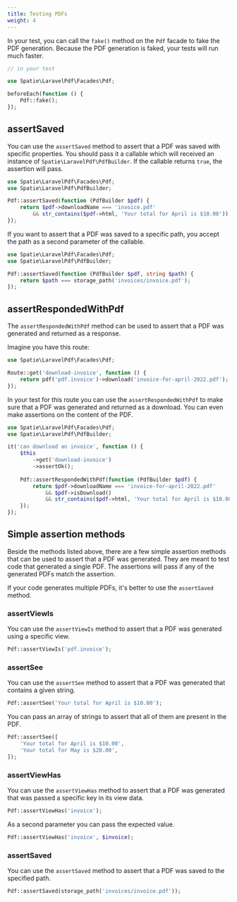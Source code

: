 ```yaml
---
title: Testing PDFs
weight: 4
---
```


In your test, you can call the `fake()` method on the `Pdf` facade to fake the PDF generation. Because the PDF generation is faked, your tests will run much faster.

```php
// in your test

use Spatie\LaravelPdf\Facades\Pdf;

beforeEach(function () {
    Pdf::fake();
});
```

## assertSaved

You can use the `assertSaved` method to assert that a PDF was saved with specific properties. You should pass it a callable which will received an instance of `Spatie\LaravelPdf\PdfBuilder`. If the callable returns `true`, the assertion will pass.

```php
use Spatie\LaravelPdf\Facades\Pdf;
use Spatie\LaravelPdf\PdfBuilder;

Pdf::assertSaved(function (PdfBuilder $pdf) {
    return $pdf->downloadName === 'invoice.pdf'
        && str_contains($pdf->html, 'Your total for April is $10.00'));
});
```

If you want to assert that a PDF was saved to a specific path, you accept the path as a second parameter of the callable.

```php
use Spatie\LaravelPdf\Facades\Pdf;
use Spatie\LaravelPdf\PdfBuilder;

Pdf::assertSaved(function (PdfBuilder $pdf, string $path) {
    return $path === storage_path('invoices/invoice.pdf');
});
```

## assertRespondedWithPdf

The `assertRespondedWithPdf` method can be used to assert that a PDF was generated and returned as a response.

Imagine you have this route:

```php
use Spatie\LaravelPdf\Facades\Pdf;

Route::get('download-invoice', function () {
    return pdf('pdf.invoice')->download('invoice-for-april-2022.pdf');
});
```

In your test for this route you can use the `assertRespondedWithPdf` to make sure that a PDF was generated and returned as a download. You can even make assertions on the content of the PDF.

```php
use Spatie\LaravelPdf\Facades\Pdf;
use Spatie\LaravelPdf\PdfBuilder;

it('can download an invoice', function () {
    $this
        ->get('download-invoice')
        ->assertOk();
        
    Pdf::assertRespondedWithPdf(function (PdfBuilder $pdf) {
        return $pdf->downloadName === 'invoice-for-april-2022.pdf'
            && $pdf->isDownload()
            && str_contains($pdf->html, 'Your total for April is $10.00'));
    });
});
```

## Simple assertion methods

Beside the methods listed above, there are a few simple assertion methods that can be used to assert that a PDF was generated. They are meant to test code that generated a single PDF. The assertions will pass if any of the generated PDFs match the assertion.

If your code generates multiple PDFs, it's better to use the `assertSaved` method.

### assertViewIs

You can use the `assertViewIs` method to assert that a PDF was generated using a specific view.

```php
Pdf::assertViewIs('pdf.invoice');
```

### assertSee

You can use the `assertSee` method to assert that a PDF was generated that contains a given string.

```php
Pdf::assertSee('Your total for April is $10.00');
```

You can pass an array of strings to assert that all of them are present in the PDF.

```php
Pdf::assertSee([
    'Your total for April is $10.00', 
    'Your total for May is $20.00',
]);
```

### assertViewHas

You can use the `assertViewHas` method to assert that a PDF was generated that was passed a specific key in its view data.

```php
Pdf::assertViewHas('invoice');
 ```

As a second parameter you can pass the expected value.

```php
Pdf::assertViewHas('invoice', $invoice);
```

### assertSaved

You can use the `assertSaved` method to assert that a PDF was saved to the specified path.

```php
Pdf::assertSaved(storage_path('invoices/invoice.pdf'));
```
